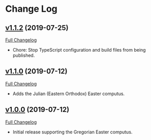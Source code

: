 # Change Log

## [v1.1.2](https://github.com/PacoteJS/pacote/tree/@pacote/computus/1.1.2) (2019-07-25)

[Full Changelog](https://github.com/PacoteJS/pacote/compare/@pacote/computus@1.1.1...@pacote/computus@1.1.2)

- Chore: Stop TypeScript configuration and build files from being published.

## [v1.1.0](https://github.com/PacoteJS/pacote/tree/@pacote/computus/1.1.0) (2019-07-12)

[Full Changelog](https://github.com/PacoteJS/pacote/compare/@pacote/computus@1.0.0...@pacote/computus@1.1.0)

- Adds the Julian (Eastern Orthodox) Easter computus.

## [v1.0.0](https://github.com/PacoteJS/pacote/tree/@pacote/computus/1.0.0) (2019-07-12)

[Full Changelog](https://github.com/PacoteJS/pacote/compare/@pacote/computus@1.0.0...@pacote/computus@1.0.0)

- Initial release supporting the Gregorian Easter computus.
